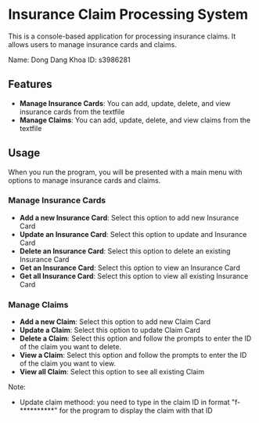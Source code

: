 # Insurance Claim Processing System

This is a console-based application for processing insurance claims. It allows users to manage insurance cards and claims.

Name: Dong Dang Khoa
ID: s3986281



## Features

- **Manage Insurance Cards**: You can add, update, delete, and view insurance cards from the textfile
- **Manage Claims**: You can add, update, delete, and view claims from the textfile

## Usage

When you run the program, you will be presented with a main menu with options to manage insurance cards and claims.

### Manage Insurance Cards

- **Add a new Insurance Card**: Select this option to add new Insurance Card
- **Update an Insurance Card**: Select this option to update and Insurance Card
- **Delete an Insurance Card**: Select this option to delete an existing Insurance Card
- **Get an Insurance Card**: Select this option to view an Insurance Card
- **Get all Insurance Card**: Select this option to view all existing Insurance Card

### Manage Claims

- **Add a new Claim**: Select this option to add new Claim Card
- **Update a Claim**: Select this option to update Claim Card
- **Delete a Claim**: Select this option and follow the prompts to enter the ID of the claim you want to delete.
- **View a Claim**: Select this option and follow the prompts to enter the ID of the claim you want to view.
- **View all Claim**: Select this option to see all existing Claim


Note:
- Update claim methood: you need to type in the claim ID in format "f-**********" for the program to display the claim with that ID
